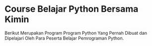 # Course Belajar Python Bersama Kimin

Berikut Merupakan Program Program Python Yang Pernah Dibuat dan Dipelajari Oleh Para Peserta Belajar Pemrograman Python.
